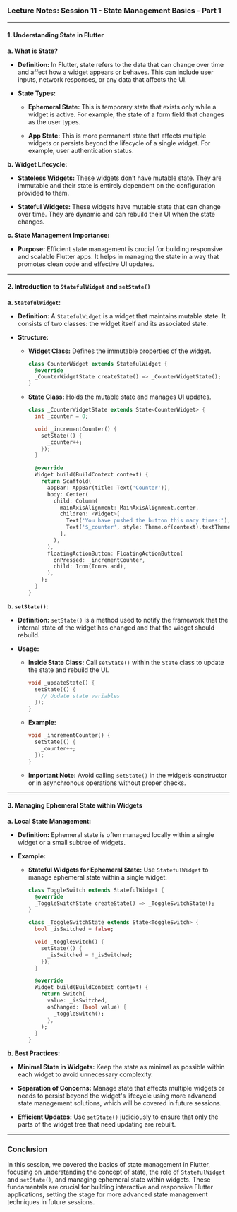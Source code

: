 ### **Lecture Notes: Session 11 - State Management Basics - Part 1**

---

#### **1. Understanding State in Flutter**

**a. What is State?**

- **Definition:** In Flutter, state refers to the data that can change over time and affect how a widget appears or behaves. This can include user inputs, network responses, or any data that affects the UI.

- **State Types:**

  - **Ephemeral State:** This is temporary state that exists only while a widget is active. For example, the state of a form field that changes as the user types.

  - **App State:** This is more permanent state that affects multiple widgets or persists beyond the lifecycle of a single widget. For example, user authentication status.

**b. Widget Lifecycle:**

- **Stateless Widgets:** These widgets don’t have mutable state. They are immutable and their state is entirely dependent on the configuration provided to them.

- **Stateful Widgets:** These widgets have mutable state that can change over time. They are dynamic and can rebuild their UI when the state changes.

**c. State Management Importance:**

- **Purpose:** Efficient state management is crucial for building responsive and scalable Flutter apps. It helps in managing the state in a way that promotes clean code and effective UI updates.

---

#### **2. Introduction to `StatefulWidget` and `setState()`**

**a. `StatefulWidget`:**

- **Definition:** A `StatefulWidget` is a widget that maintains mutable state. It consists of two classes: the widget itself and its associated state.

- **Structure:**

  - **Widget Class:**
    Defines the immutable properties of the widget.

    ```dart
    class CounterWidget extends StatefulWidget {
      @override
      _CounterWidgetState createState() => _CounterWidgetState();
    }
    ```

  - **State Class:**
    Holds the mutable state and manages UI updates.

    ```dart
    class _CounterWidgetState extends State<CounterWidget> {
      int _counter = 0;

      void _incrementCounter() {
        setState(() {
          _counter++;
        });
      }

      @override
      Widget build(BuildContext context) {
        return Scaffold(
          appBar: AppBar(title: Text('Counter')),
          body: Center(
            child: Column(
              mainAxisAlignment: MainAxisAlignment.center,
              children: <Widget>[
                Text('You have pushed the button this many times:'),
                Text('$_counter', style: Theme.of(context).textTheme.headline4),
              ],
            ),
          ),
          floatingActionButton: FloatingActionButton(
            onPressed: _incrementCounter,
            child: Icon(Icons.add),
          ),
        );
      }
    }
    ```

**b. `setState()`:**

- **Definition:** `setState()` is a method used to notify the framework that the internal state of the widget has changed and that the widget should rebuild.

- **Usage:**

  - **Inside State Class:**
    Call `setState()` within the `State` class to update the state and rebuild the UI.

    ```dart
    void _updateState() {
      setState(() {
        // Update state variables
      });
    }
    ```

  - **Example:**

    ```dart
    void _incrementCounter() {
      setState(() {
        _counter++;
      });
    }
    ```

  - **Important Note:** Avoid calling `setState()` in the widget’s constructor or in asynchronous operations without proper checks.

---

#### **3. Managing Ephemeral State within Widgets**

**a. Local State Management:**

- **Definition:** Ephemeral state is often managed locally within a single widget or a small subtree of widgets.

- **Example:**

  - **Stateful Widgets for Ephemeral State:**
    Use `StatefulWidget` to manage ephemeral state within a single widget.

    ```dart
    class ToggleSwitch extends StatefulWidget {
      @override
      _ToggleSwitchState createState() => _ToggleSwitchState();
    }

    class _ToggleSwitchState extends State<ToggleSwitch> {
      bool _isSwitched = false;

      void _toggleSwitch() {
        setState(() {
          _isSwitched = !_isSwitched;
        });
      }

      @override
      Widget build(BuildContext context) {
        return Switch(
          value: _isSwitched,
          onChanged: (bool value) {
            _toggleSwitch();
          },
        );
      }
    }
    ```

**b. Best Practices:**

- **Minimal State in Widgets:** Keep the state as minimal as possible within each widget to avoid unnecessary complexity.

- **Separation of Concerns:** Manage state that affects multiple widgets or needs to persist beyond the widget's lifecycle using more advanced state management solutions, which will be covered in future sessions.

- **Efficient Updates:** Use `setState()` judiciously to ensure that only the parts of the widget tree that need updating are rebuilt.

---

### **Conclusion**

In this session, we covered the basics of state management in Flutter, focusing on understanding the concept of state, the role of `StatefulWidget` and `setState()`, and managing ephemeral state within widgets. These fundamentals are crucial for building interactive and responsive Flutter applications, setting the stage for more advanced state management techniques in future sessions.
